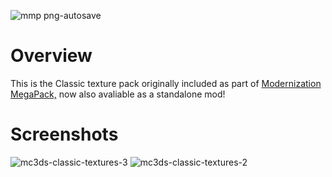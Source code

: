 ![mmp png-autosave](https://github.com/user-attachments/assets/c5fc8eae-5deb-448c-b36d-5cfb0f46c74c)

# Overview

This is the Classic texture pack originally included as part of [Modernization MegaPack,](https://github.com/wyndchyme/mc3ds-modern) now also avaliable as a standalone mod!

# Screenshots
![mc3ds-classic-textures-3](https://github.com/user-attachments/assets/d9504e2f-25d2-41f9-8dcd-d4a6f14b9ed0)
![mc3ds-classic-textures-2](https://github.com/user-attachments/assets/f704fc34-bc60-4919-b57c-92bd4eccc8ec)
